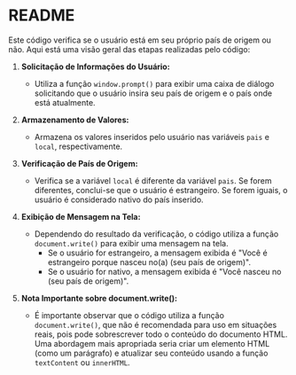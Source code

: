 # README

Este código verifica se o usuário está em seu próprio país de origem ou não. Aqui está uma visão geral das etapas realizadas pelo código:

1. **Solicitação de Informações do Usuário:**
   - Utiliza a função `window.prompt()` para exibir uma caixa de diálogo solicitando que o usuário insira seu país de origem e o país onde está atualmente.

2. **Armazenamento de Valores:**
   - Armazena os valores inseridos pelo usuário nas variáveis `pais` e `local`, respectivamente.

3. **Verificação de País de Origem:**
   - Verifica se a variável `local` é diferente da variável `pais`. Se forem diferentes, conclui-se que o usuário é estrangeiro. Se forem iguais, o usuário é considerado nativo do país inserido.

4. **Exibição de Mensagem na Tela:**
   - Dependendo do resultado da verificação, o código utiliza a função `document.write()` para exibir uma mensagem na tela.
     - Se o usuário for estrangeiro, a mensagem exibida é "Você é estrangeiro porque nasceu no(a) (seu país de origem)".
     - Se o usuário for nativo, a mensagem exibida é "Você nasceu no (seu país de origem)".

5. **Nota Importante sobre document.write():**
   - É importante observar que o código utiliza a função `document.write()`, que não é recomendada para uso em situações reais, pois pode sobrescrever todo o conteúdo do documento HTML. Uma abordagem mais apropriada seria criar um elemento HTML (como um parágrafo) e atualizar seu conteúdo usando a função `textContent` ou `innerHTML`.